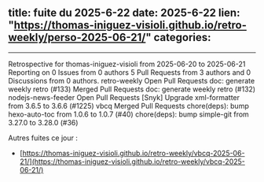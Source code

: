  
title:  fuite du 2025-6-22
date: 2025-6-22
lien: "https://thomas-iniguez-visioli.github.io/retro-weekly/perso-2025-06-21/"
categories:
  - 
---

Retrospective for thomas-iniguez-visioli from 2025-06-20 to 2025-06-21
Reporting on 0 Issues from 0 authors
5 Pull Requests from 3 authors
and 0 Discussions from 0 authors.
retro-weekly
Open Pull Requests
doc: generate weekly retro (#133)
Merged Pull Requests
doc: generate weekly retro (#132)
nodejs-news-feeder
Open Pull Requests
[Snyk] Upgrade xml-formatter from 3.6.5 to 3.6.6 (#1225)
vbcq
Merged Pull Requests
chore(deps): bump hexo-auto-toc from 1.0.6 to 1.0.7 (#40)
chore(deps): bump simple-git from 3.27.0 to 3.28.0 (#36)


Autres fuites ce jour :
- [https://thomas-iniguez-visioli.github.io/retro-weekly/vbcq-2025-06-21/](https://thomas-iniguez-visioli.github.io/retro-weekly/vbcq-2025-06-21/)
